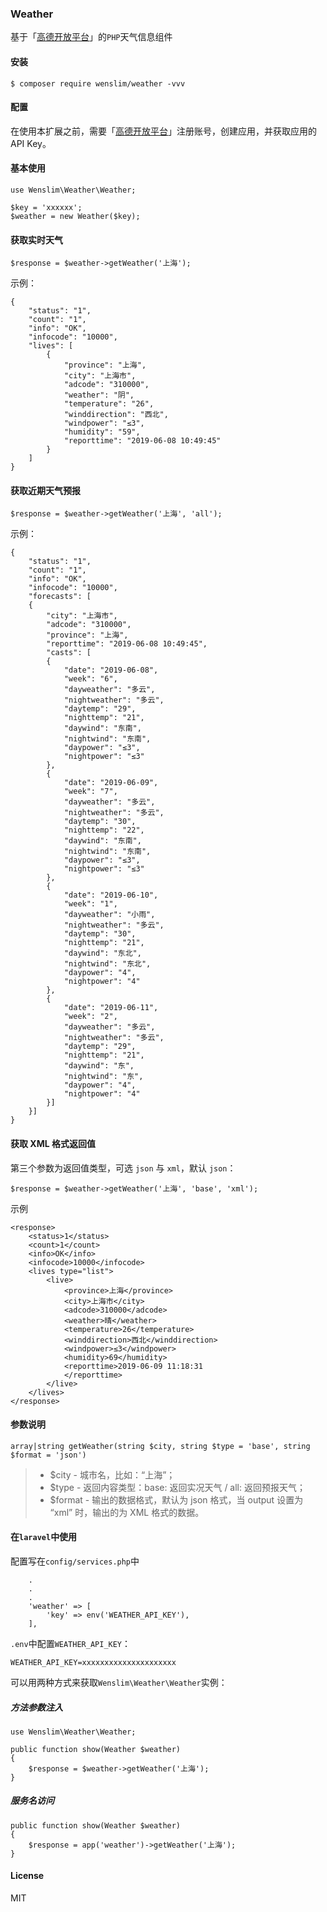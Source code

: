 ### Weather
基于「[高德开放平台](https://lbs.amap.com/dev/index)」的`PHP`天气信息组件
#### 安装
```
$ composer require wenslim/weather -vvv
```
#### 配置
在使用本扩展之前，需要「[高德开放平台](https://lbs.amap.com/dev/index)」注册账号，创建应用，并获取应用的 API Key。
#### 基本使用
```
use Wenslim\Weather\Weather;

$key = 'xxxxxx';
$weather = new Weather($key);
```
#### 获取实时天气
```
$response = $weather->getWeather('上海');
```
示例：
```
{
    "status": "1",
    "count": "1",
    "info": "OK",
    "infocode": "10000",
    "lives": [
        {
            "province": "上海",
            "city": "上海市",
            "adcode": "310000",
            "weather": "阴",
            "temperature": "26",
            "winddirection": "西北",
            "windpower": "≤3",
            "humidity": "59",
            "reporttime": "2019-06-08 10:49:45"
        }
    ]
}
```
#### 获取近期天气预报
```
$response = $weather->getWeather('上海', 'all');
```
示例：
```
{
    "status": "1",
    "count": "1",
    "info": "OK",
    "infocode": "10000",
    "forecasts": [
    {
        "city": "上海市",
        "adcode": "310000",
        "province": "上海",
        "reporttime": "2019-06-08 10:49:45",
        "casts": [
        {
            "date": "2019-06-08",
            "week": "6",
            "dayweather": "多云",
            "nightweather": "多云",
            "daytemp": "29",
            "nighttemp": "21",
            "daywind": "东南",
            "nightwind": "东南",
            "daypower": "≤3",
            "nightpower": "≤3"
        },
        {
            "date": "2019-06-09",
            "week": "7",
            "dayweather": "多云",
            "nightweather": "多云",
            "daytemp": "30",
            "nighttemp": "22",
            "daywind": "东南",
            "nightwind": "东南",
            "daypower": "≤3",
            "nightpower": "≤3"
        },
        {
            "date": "2019-06-10",
            "week": "1",
            "dayweather": "小雨",
            "nightweather": "多云",
            "daytemp": "30",
            "nighttemp": "21",
            "daywind": "东北",
            "nightwind": "东北",
            "daypower": "4",
            "nightpower": "4"
        },
        {
            "date": "2019-06-11",
            "week": "2",
            "dayweather": "多云",
            "nightweather": "多云",
            "daytemp": "29",
            "nighttemp": "21",
            "daywind": "东",
            "nightwind": "东",
            "daypower": "4",
            "nightpower": "4"
        }]
    }]
}
```
#### 获取 XML 格式返回值
第三个参数为返回值类型，可选 `json` 与 `xml`，默认 `json`：
```
$response = $weather->getWeather('上海', 'base', 'xml');
```
示例
```
<response>
    <status>1</status>
    <count>1</count>
    <info>OK</info>
    <infocode>10000</infocode>
    <lives type="list">
        <live>
            <province>上海</province>
            <city>上海市</city>
            <adcode>310000</adcode>
            <weather>晴</weather>
            <temperature>26</temperature>
            <winddirection>西北</winddirection>
            <windpower>≤3</windpower>
            <humidity>69</humidity>
            <reporttime>2019-06-09 11:18:31
            </reporttime>
        </live>
    </lives>
</response>
```
#### 参数说明
```
array|string getWeather(string $city, string $type = 'base', string $format = 'json')
```
> - $city - 城市名，比如：“上海”；
> - $type - 返回内容类型：base: 返回实况天气 / all: 返回预报天气；
> - $format - 输出的数据格式，默认为 json 格式，当 output 设置为 “xml” 时，输出的为 XML 格式的数据。
#### 在`laravel`中使用
配置写在`config/services.php`中
```
    .
    .
    .
    'weather' => [
        'key' => env('WEATHER_API_KEY'),
    ],
```
`.env`中配置`WEATHER_API_KEY`：
```
WEATHER_API_KEY=xxxxxxxxxxxxxxxxxxxxx
```
可以用两种方式来获取`Wenslim\Weather\Weather`实例：
##### 方法参数注入
```
use Wenslim\Weather\Weather;

public function show(Weather $weather)
{
    $response = $weather->getWeather('上海');
}
```
##### 服务名访问
```
public function show(Weather $weather)
{
    $response = app('weather')->getWeather('上海');
}
```
#### License
MIT